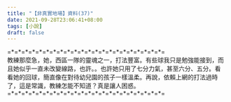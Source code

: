 ```yaml
---
title: "【非真實地場】資料(37)"
date: 2021-09-28T23:06:41+08:00
tags: [小說]
draft: false
---
```


=\*=\*=\*=\*=\*=\*=\*=\*=\*=\*=\*=\*=\*=\*=\*=\*=\*=\*=\*=\*=\*=\*=  
教練那麼急，她，西區一隊的靈魂之一，打法豐富。有些球我只是勉強能接到，而且她似乎一直未改變線路，也許。。也許她只用了七分力氣，甚至六分、五分。看看她的回球，簡直像在對待幼兒園的孩子一樣溫柔。再說，依賴上網的打法過時了，這是常識，教練怎能不知道？真是讓人困惑。  
=\*=\*=\*=\*=\*=\*=\*=\*=\*=\*=\*=\*=\*=\*=\*=\*=\*=\*=\*=\*=\*=\*=  